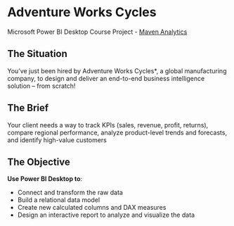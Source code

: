 # Adventure Works Cycles
Microsoft Power BI Desktop Course Project - [Maven Analytics](https://www.mavenanalytics.io/course/microsoft-power-bi-desktop)

## The Situation

You’ve just been hired by Adventure Works Cycles*, a global manufacturing company, to design and deliver an end-to-end business intelligence solution – from scratch!

## The Brief
Your client needs a way to track KPIs (sales, revenue, profit, returns), compare regional performance, analyze product-level trends and forecasts, and identify high-value customers

## The Objective
**Use Power BI Desktop to**: 

 - Connect and transform the raw data  
 - Build a relational data model 
 - Create new calculated columns and DAX measures  
 - Design an interactive report to analyze and visualize the data
